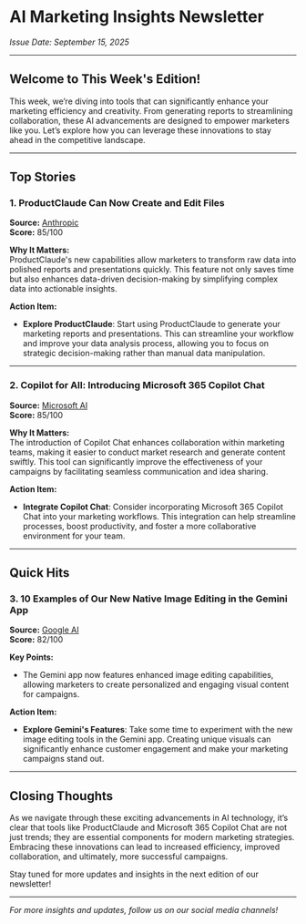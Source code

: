 # AI Marketing Insights Newsletter  
*Issue Date: September 15, 2025*

---

## Welcome to This Week's Edition!

This week, we’re diving into tools that can significantly enhance your marketing efficiency and creativity. From generating reports to streamlining collaboration, these AI advancements are designed to empower marketers like you. Let’s explore how you can leverage these innovations to stay ahead in the competitive landscape.

---

## Top Stories

### 1. **ProductClaude Can Now Create and Edit Files**  
**Source:** [Anthropic](https://www.anthropic.com/news/create-files)  
**Score:** 85/100  

**Why It Matters:**  
ProductClaude's new capabilities allow marketers to transform raw data into polished reports and presentations quickly. This feature not only saves time but also enhances data-driven decision-making by simplifying complex data into actionable insights.

**Action Item:**  
- **Explore ProductClaude**: Start using ProductClaude to generate your marketing reports and presentations. This can streamline your workflow and improve your data analysis process, allowing you to focus on strategic decision-making rather than manual data manipulation.

---

### 2. **Copilot for All: Introducing Microsoft 365 Copilot Chat**  
**Source:** [Microsoft AI](https://www.microsoft.com/en-us/microsoft-365/blog/2025/01/15/copilot-for-all-introducing-microsoft-365-copilot-chat/)  
**Score:** 85/100  

**Why It Matters:**  
The introduction of Copilot Chat enhances collaboration within marketing teams, making it easier to conduct market research and generate content swiftly. This tool can significantly improve the effectiveness of your campaigns by facilitating seamless communication and idea sharing.

**Action Item:**  
- **Integrate Copilot Chat**: Consider incorporating Microsoft 365 Copilot Chat into your marketing workflows. This integration can help streamline processes, boost productivity, and foster a more collaborative environment for your team.

---

## Quick Hits

### 3. **10 Examples of Our New Native Image Editing in the Gemini App**  
**Source:** [Google AI](https://blog.google/products/gemini/gemini-nano-banana-examples/)  
**Score:** 82/100  

**Key Points:**  
- The Gemini app now features enhanced image editing capabilities, allowing marketers to create personalized and engaging visual content for campaigns.

**Action Item:**  
- **Explore Gemini's Features**: Take some time to experiment with the new image editing tools in the Gemini app. Creating unique visuals can significantly enhance customer engagement and make your marketing campaigns stand out.

---

## Closing Thoughts

As we navigate through these exciting advancements in AI technology, it’s clear that tools like ProductClaude and Microsoft 365 Copilot Chat are not just trends; they are essential components for modern marketing strategies. Embracing these innovations can lead to increased efficiency, improved collaboration, and ultimately, more successful campaigns.

Stay tuned for more updates and insights in the next edition of our newsletter!

--- 

*For more insights and updates, follow us on our social media channels!*